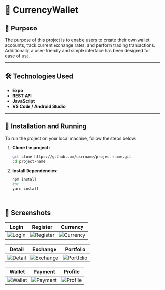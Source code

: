 # 📱 CurrencyWallet

## 🎯 Purpose  
The purpose of this project is to enable users to create their own wallet accounts, track current exchange rates, and perform trading transactions. Additionally, a user-friendly and simple interface has been designed for ease of use. 

---

## 🛠️ Technologies Used  
- **Expo**  
- **REST API**   
- **JavaScript**
- **VS Code / Android Studio**

---

## 🚀 Installation and Running  
To run the project on your local machine, follow the steps below:

1. **Clone the project:**  
   ```bash
   git clone https://github.com/username/project-name.git
   cd project-name

2. **Install Dependencies:**  
   ```bash
   npm install
   #or
   yarn install

   ---

## 📸 Screenshots  
| Login | Register | Currency | 
|----------|----------|----------| 
| ![Login](./screenshots/login.png) | ![Register](./screenshots/register.png) | ![Currency](./screenshots/currency.png) |

| Detail | Exchange | Portfolio |
|----------|----------|----------|  
| ![Detail](./screenshots/detail.png) | ![Exchange](./screenshots/exchange.png) | ![Portfolio](./screenshots/portfolio.png) | 

| Wallet | Payment | Profile |  
|----------|----------|----------| 
| ![Wallet](./screenshots/wallet.png) | ![Payment](./screenshots/payment.png) | ![Profile](./screenshots/profile.png) |  

